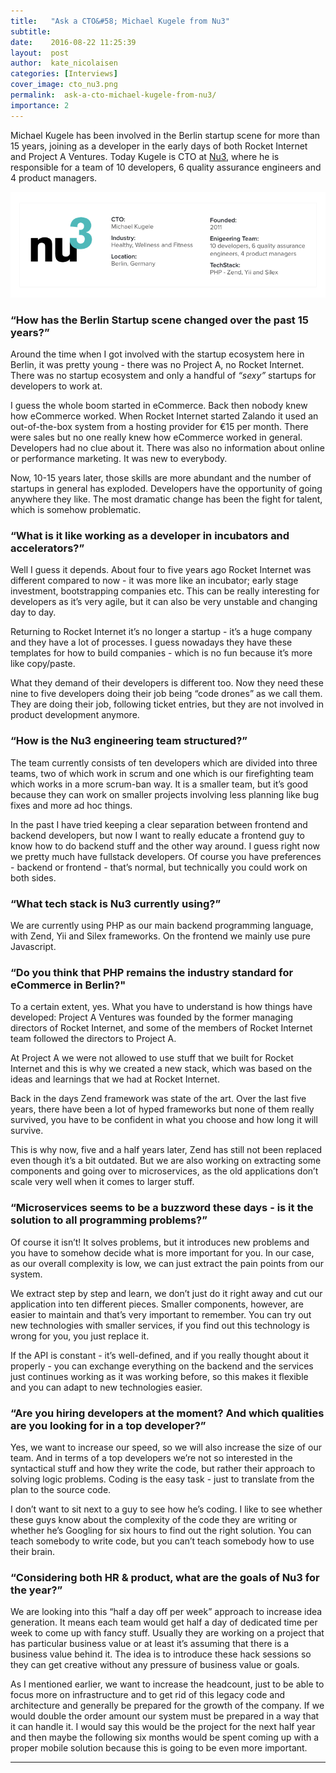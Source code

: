 ```yaml
---
title:   "Ask a CTO&#58; Michael Kugele from Nu3"
subtitle:
date:    2016-08-22 11:25:39
layout:  post
author:  kate_nicolaisen
categories: [Interviews]
cover_image: cto_nu3.png
permalink:  ask-a-cto-michael-kugele-from-nu3/
importance: 2
---
```


Michael Kugele has been involved in the Berlin startup scene for more than 15 years, joining as a developer in the early days of both Rocket Internet and Project A Ventures. Today Kugele is CTO at [Nu3][2], where he is responsible for a team of 10 developers, 6 quality assurance engineers and 4 product managers.

<!--more-->

![nu3-box.png](/assets/images/nu3-box.png)

### “How has the Berlin Startup scene changed over the past 15 years?”

Around the time when I got involved with the startup ecosystem here in Berlin, it was pretty young - there was no Project A, no Rocket Internet. There was no startup ecosystem and only a handful of *“sexy”* startups for developers to work at.

I guess the whole boom started in eCommerce. Back then nobody knew how eCommerce worked. When Rocket Internet started Zalando it used an out-of-the-box system from a hosting provider for €15 per month. There were sales but no one really knew how eCommerce worked in general. Developers had no clue about it. There was also no information about online or performance marketing. It was new to everybody.

Now, 10-15 years later, those skills are more abundant and the number of startups in general has exploded. Developers have the opportunity of going anywhere they like. The most dramatic change has been the fight for talent, which is somehow problematic.

### “What is it like working as a developer in incubators and accelerators?”

Well I guess it depends. About four to five years ago Rocket Internet was different compared to now - it was more like an incubator; early stage investment, bootstrapping companies etc. This can be really interesting for developers as it’s very agile, but it can also be very unstable and changing day to day.

Returning to Rocket Internet it’s no longer a startup - it’s a huge company and they have a lot of processes. I guess nowadays they have these templates for how to build companies - which is no fun because it’s more like copy/paste.

What they demand of their developers is different too. Now they need these nine to five developers doing their job being “code drones” as we call them. They are doing their job, following ticket entries, but they are not involved in product development anymore.

### “How is the Nu3 engineering team structured?”

The team currently consists of ten developers which are divided into three teams, two of which work in scrum and one which is our firefighting team which works in a more scrum-ban way. It is a smaller team, but it’s good because they can work on smaller projects involving less planning like bug fixes and more ad hoc things.

In the past I have tried keeping a clear separation between frontend and backend developers, but now I want to really educate a frontend guy to know how to do backend stuff and the other way around. I guess right now we pretty much have fullstack developers. Of course you have preferences - backend or frontend - that’s normal, but technically you could work on both sides.

### “What tech stack is Nu3 currently using?”

We are currently using PHP as our main backend programming language, with Zend, Yii and Silex frameworks. On the frontend we mainly use pure Javascript.

### “Do you think that PHP remains the industry standard for eCommerce in Berlin?"

To a certain extent, yes. What you have to understand is how things have developed: Project A Ventures was founded by the former managing directors of Rocket Internet, and some of the members of Rocket Internet team followed the directors to Project A.

At Project A we were not allowed to use stuff that we built for Rocket Internet and this is why we created a new stack, which was based on the ideas and learnings that we had at Rocket Internet.

Back in the days Zend framework was state of the art. Over the last five years, there have been a lot of hyped frameworks but none of them really survived, you have to be confident in what you choose and how long it will survive.

This is why now, five and a half years later, Zend has still not been replaced even though it’s a bit outdated. But we are also working on extracting some components and going over to microservices, as the old applications don’t scale very well when it comes to larger stuff.

### “Microservices seems to be a buzzword these days - is it the solution to all programming problems?”

Of course it isn’t! It solves problems, but it introduces new problems and you have to somehow decide what is more important for you. In our case, as our overall complexity is low, we can just extract the pain points from our system.

We extract step by step and learn, we don’t just do it right away and cut our application into ten different pieces. Smaller components, however, are easier to maintain and that’s very important to remember. You can try out new technologies with smaller services, if you find out this technology is wrong for you, you just replace it.

If the API is constant - it’s well-defined, and if you really thought about it properly - you can exchange everything on the backend and the services just continues working as it was working before, so this makes it flexible and you can adapt to new technologies easier.

### “Are you hiring developers at the moment? And which qualities are you looking for in a top developer?”

Yes, we want to increase our speed, so we will also increase the size of our team. And in terms of a top developers we’re not so interested in the syntactical stuff and how they write the code, but rather their approach to solving logic problems. Coding is the easy task - just to translate from the plan to the source code.

I don’t want to sit next to a guy to see how he’s coding. I like to see whether these guys know about the complexity of the code they are writing or whether he’s Googling for six hours to find out the right solution. You can teach somebody to write code, but you can’t teach somebody how to use their brain.

### “Considering both HR & product, what are the goals of Nu3 for the year?”

We are looking into this “half a day off per week” approach to increase idea generation. It means each team would get half a day of dedicated time per week to come up with fancy stuff. Usually they are working on a project that has particular business value or at least it’s assuming that there is a business value behind it. The idea is to introduce these hack sessions so they can get creative without any pressure of business value or goals.

As I mentioned earlier, we want to increase the headcount, just to be able to focus more on infrastructure and to get rid of this legacy code and architecture and generally be prepared for the growth of the company. If we would double the order amount our system must be prepared in a way that it can handle it. I would say this would be the project for the next half year and then maybe the following six months would be spent coming up with a proper mobile solution because this is going to be even more important.

* * *


[1]: https://app.honeypot.io/users/sign_up?utm_source=blog&utm_medium=organic&utm_term=e&utm_content=160803&utm_campaign=dev-no
[2]: https://www.nu3.com/
